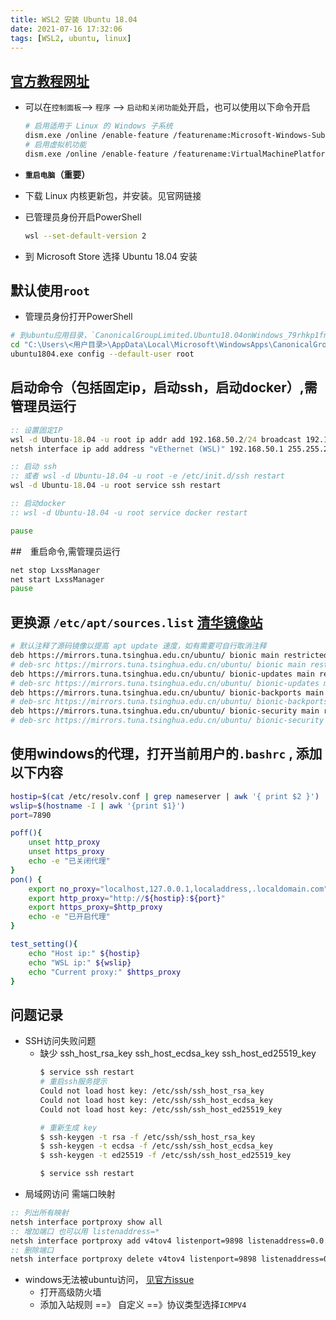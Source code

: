 ```yaml
---
title: WSL2 安装 Ubuntu 18.04
date: 2021-07-16 17:32:06
tags: [WSL2, ubuntu, linux]
---
```


## [官方教程网址](https://docs.microsoft.com/zh-cn/windows/wsl/install-win10#manual-installation-steps)

* 可以在`控制面板`--> `程序` --> `启动和关闭功能`处开启，也可以使用以下命令开启
  ```bash
  # 启用适用于 Linux 的 Windows 子系统
  dism.exe /online /enable-feature /featurename:Microsoft-Windows-Subsystem-Linux /all /norestart
  # 启用虚拟机功能
  dism.exe /online /enable-feature /featurename:VirtualMachinePlatform /all /norestart
  ```

* **`重启电脑`（重要）**

* 下载 Linux 内核更新包，并安装。见官网链接
* 已管理员身份开启PowerShell
  ```bash
  wsl --set-default-version 2
  ```
* 到 Microsoft Store 选择 Ubuntu 18.04 安装


## 默认使用`root`
* 管理员身份打开PowerShell
```bash
# 到ubuntu应用目录，`CanonicalGroupLimited.Ubuntu18.04onWindows_79rhkp1fndgsc`目录名可能不一样
cd "C:\Users\<用户目录>\AppData\Local\Microsoft\WindowsApps\CanonicalGroupLimited.Ubuntu18.04onWindows_79rhkp1fndgsc"
ubuntu1804.exe config --default-user root
```

## 启动命令（包括固定ip，启动ssh，启动docker）,需管理员运行
```bat
:: 设置固定IP
wsl -d Ubuntu-18.04 -u root ip addr add 192.168.50.2/24 broadcast 192.168.50.255 dev eth0 label eth0:1
netsh interface ip add address "vEthernet (WSL)" 192.168.50.1 255.255.255.0

:: 启动 ssh
:: 或者 wsl -d Ubuntu-18.04 -u root -e /etc/init.d/ssh restart
wsl -d Ubuntu-18.04 -u root service ssh restart

:: 启动docker
:: wsl -d Ubuntu-18.04 -u root service docker restart

pause

```

##　重启命令,需管理员运行
```bat
net stop LxssManager
net start LxssManager
pause
```

## 更换源 `/etc/apt/sources.list` [清华镜像站](https://mirror.tuna.tsinghua.edu.cn/help/ubuntu/)
```bash
# 默认注释了源码镜像以提高 apt update 速度，如有需要可自行取消注释
deb https://mirrors.tuna.tsinghua.edu.cn/ubuntu/ bionic main restricted universe multiverse
# deb-src https://mirrors.tuna.tsinghua.edu.cn/ubuntu/ bionic main restricted universe multiverse
deb https://mirrors.tuna.tsinghua.edu.cn/ubuntu/ bionic-updates main restricted universe multiverse
# deb-src https://mirrors.tuna.tsinghua.edu.cn/ubuntu/ bionic-updates main restricted universe multiverse
deb https://mirrors.tuna.tsinghua.edu.cn/ubuntu/ bionic-backports main restricted universe multiverse
# deb-src https://mirrors.tuna.tsinghua.edu.cn/ubuntu/ bionic-backports main restricted universe multiverse
deb https://mirrors.tuna.tsinghua.edu.cn/ubuntu/ bionic-security main restricted universe multiverse
# deb-src https://mirrors.tuna.tsinghua.edu.cn/ubuntu/ bionic-security main restricted universe multiverse

```

## 使用windows的代理，打开当前用户的`.bashrc` , 添加以下内容
```bash
hostip=$(cat /etc/resolv.conf | grep nameserver | awk '{ print $2 }')
wslip=$(hostname -I | awk '{print $1}')
port=7890

poff(){
    unset http_proxy
    unset https_proxy
    echo -e "已关闭代理"
}
pon() {
    export no_proxy="localhost,127.0.0.1,localaddress,.localdomain.com"
    export http_proxy="http://${hostip}:${port}"
    export https_proxy=$http_proxy
    echo -e "已开启代理"
}

test_setting(){
    echo "Host ip:" ${hostip}
    echo "WSL ip:" ${wslip}
    echo "Current proxy:" $https_proxy
}

```

## 问题记录
* SSH访问失败问题
  * 缺少 ssh_host_rsa_key ssh_host_ecdsa_key ssh_host_ed25519_key
    ```bash
    $ service ssh restart
    # 重启ssh服务提示
    Could not load host key: /etc/ssh/ssh_host_rsa_key
    Could not load host key: /etc/ssh/ssh_host_ecdsa_key
    Could not load host key: /etc/ssh/ssh_host_ed25519_key

    # 重新生成 key
    $ ssh-keygen -t rsa -f /etc/ssh/ssh_host_rsa_key
    $ ssh-keygen -t ecdsa -f /etc/ssh/ssh_host_ecdsa_key
    $ ssh-keygen -t ed25519 -f /etc/ssh/ssh_host_ed25519_key
    
    $ service ssh restart

    ```
* 局域网访问 需端口映射
```bat
:: 列出所有映射
netsh interface portproxy show all
:: 增加端口 也可以用 listenaddress=*
netsh interface portproxy add v4tov4 listenport=9898 listenaddress=0.0.0.0 connectport=9898 connectaddress=192.168.50.2 protocol=tcp
:: 删除端口
netsh interface portproxy delete v4tov4 listenport=9898 listenaddress=0.0.0.0
```

* windows无法被ubuntu访问， [见官方issue](https://github.com/microsoft/WSL/issues/4171)
  * 打开高级防火墙
  * 添加入站规则 ==》 自定义 ==》协议类型选择`ICMPV4`
